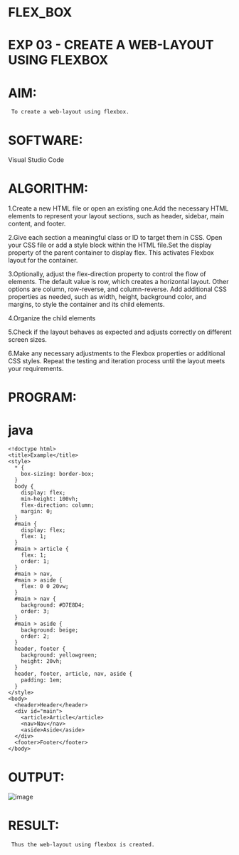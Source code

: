 # FLEX_BOX
# EXP 03 - CREATE A WEB-LAYOUT USING FLEXBOX
# AIM:
     To create a web-layout using flexbox.
# SOFTWARE:
Visual Studio Code

# ALGORITHM:
1.Create a new HTML file or open an existing one.Add the necessary HTML elements to represent your layout sections, such as header, sidebar, main content, and footer.

2.Give each section a meaningful class or ID to target them in CSS. Open your CSS file or add a style block within the HTML file.Set the display property of the parent container to display flex. This activates Flexbox layout for the container.

3.Optionally, adjust the flex-direction property to control the flow of elements. The default value is row, which creates a horizontal layout. Other options are column, row-reverse, and column-reverse. Add additional CSS properties as needed, such as width, height, background color, and margins, to style the container and its child elements.

4.Organize the child elements

5.Check if the layout behaves as expected and adjusts correctly on different screen sizes.

6.Make any necessary adjustments to the Flexbox properties or additional CSS styles. Repeat the testing and iteration process until the layout meets your requirements.

# PROGRAM:
# java
~~~
<!doctype html>
<title>Example</title>
<style>
  * {
    box-sizing: border-box; 
  }
  body {
    display: flex;
    min-height: 100vh;
    flex-direction: column;
    margin: 0;
  }
  #main {
    display: flex;
    flex: 1;
  }
  #main > article {
    flex: 1;
    order: 1;
  }
  #main > nav, 
  #main > aside {
    flex: 0 0 20vw;
  }
  #main > nav {
    background: #D7E8D4;
    order: 3;
  }
  #main > aside {
    background: beige;
    order: 2;
  }
  header, footer {
    background: yellowgreen;
    height: 20vh;
  }
  header, footer, article, nav, aside {
    padding: 1em;
  }
</style>
<body>
  <header>Header</header>
  <div id="main">
    <article>Article</article>
    <nav>Nav</nav>
    <aside>Aside</aside>
  </div>
  <footer>Footer</footer>
</body>
~~~
# OUTPUT:
![image](https://github.com/Sudhar2003/flexbox/assets/128343775/b471bb0a-ae5c-4324-832d-17db11254934)


# RESULT:
     Thus the web-layout using flexbox is created.
